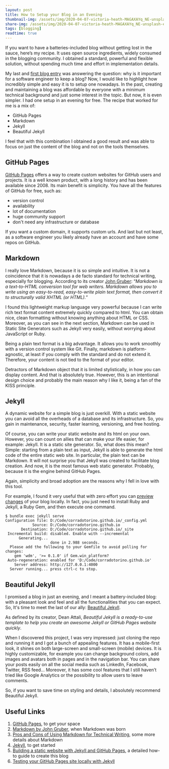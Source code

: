 ```yaml
---
layout: post
title: How to Setup your Blog in an Evening
thumbnail-img: /assets/img/2020-04-07-victoria-heath-MAGAXAYq_NE-unsplash-edited.jpg
share-img: /assets/img/2020-04-07-victoria-heath-MAGAXAYq_NE-unsplash-edited.jpg
tags: [blogging]
readtime: true
---
```

If you want to have a batteries-included blog without getting lost in the sauce, here’s my recipe. It uses open source ingredients, widely consumed in the blogging community. I obtained a standard, powerful and flexible solution, without spending much time and effort in implementation details.

My last and [first blog entry](https://corradotorino.github.io/2020-03-13-first-post/) was answering the question: why is it important for a software engineer to keep a blog? Now, I would like to highlight how incredibly simple and easy it is to setup one nowadays. In the past, creating and maintaining a blog was affordable by everyone with a minimum technical background and just some interest in the topic. But now, it is even simpler. I had one setup in an evening for free. The recipe that worked for me is a mix of:
- GitHub Pages
- Markdown
- Jekyll
- Beautiful Jekyll

I feel that with this combination I obtained a good result and was able to focus on just the content of the blog and not on the tools themselves.

## GitHub Pages

[GitHub Pages](https://pages.github.com) offers a way to create custom websites for GitHub users and projects. It is a well known product, with a long history and has been available since 2008. Its main benefit is simplicity. You have all the features of GitHub for free, such as:

- version control
- availability
- lot of documentation
- huge community support
- don't need any infrastructure or database

If you want a custom domain, it supports custom urls. And last but not least, as a software engineer you likely already have an account and have some repos on GitHub.

## Markdown

I really love Markdown, because it is so simple and intuitive. It is not a coincidence that it is nowadays a de facto standard for technical writing, especially for blogging. According to its creator [John Gruber](https://daringfireball.net/projects/markdown/): “*Markdown is a text-to-HTML conversion tool for web writers. Markdown allows you to write using an easy-to-read, easy-to-write plain text format, then convert it to structurally valid XHTML (or HTML).*”

I found this lightweight markup language very powerful because I can write rich text format content extremely quickly compared to html. You can obtain nice, clean formatting without knowing anything about HTML or CSS. Moreover, as you can see in the next section, Markdown can be used in Static Site Generators such as Jekyll very easily, without worrying about JavaScript or Ruby.

Being a plain text format is a big advantage. It allows you to work smoothly with a version control system like Git. Finally, markdown is platform-agnostic, at least if you comply with the standard and do not extend it. Therefore, your content is not tied to the format of your editor.

Detractors of Markdown object that it is limited stylistically, in how you can display content. And that is absolutely true . However, this is an intentional design choice and probably the main reason why I like it, being a fan of the KISS principle.

## Jekyll

A dynamic website for a simple blog is just overkill. With a static website you can avoid all the overheads of a database and its infrastructure. So, you gain in maintenance, security, faster learning, versioning, and free hosting.

Of course, you can write your static website and its html on your own. However, you can count on allies that can make your life easier, for example: Jekyll. It is a static site generator. So, what does this mean? Simple: starting from a plain text as input, Jekyll is able to generate the html code of the entire static web site. In particular, the plain text can be Markdown. It will not surprise you that Jekyll was created to facilitate blog creation. And now, it is the most famous web static generator. Probably, because it is the engine behind GitHub Pages.

Again, simplicity and broad adoption are the reasons why I fell in love with this tool.

For example, I found it very useful that with zero effort you can [preview changes](https://help.github.com/en/github/working-with-github-pages/testing-your-github-pages-site-locally-with-jekyll) of your blog locally. In fact, you just need to install Ruby and Jekyll, a Ruby Gem, and then execute one command.

~~~
$ bundle exec jekyll serve
Configuration file: D:/Code/corradotorino.github.io/_config.yml
            Source: D:/Code/corradotorino.github.io
       Destination: D:/Code/corradotorino.github.io/_site
 Incremental build: disabled. Enable with --incremental
      Generating...
                    done in 2.988 seconds.
  Please add the following to your Gemfile to avoid polling for changes:
    gem 'wdm', '>= 0.1.0' if Gem.win_platform?
 Auto-regeneration: enabled for 'D:/Code/corradotorino.github.io'
    Server address: http://127.0.0.1:4000
  Server running... press ctrl-c to stop.
~~~

## Beautiful Jekyll

I promised a blog in just an evening, and I meant a battery-included blog: with a pleasant look and feel and all the functionalities that you can expect. So, It's time to meet the last of our ally: [Beautiful Jekyll](https://github.com/daattali/beautiful-jekyll#readme).

As defined by its creator, Dean Attali, *Beautiful Jekyll is a ready-to-use template to help you create an awesome Jekyll or GitHub Pages website quickly*.

When I discovered this project, I was very impressed: just cloning the repo and running it and I got a bunch of appealing features. It has a mobile-first look, it shines on both large-screen and small-screen (mobile) devices. It is highly customizable, for example you can change background colors, add images and avatars both in pages and in the navigation bar. You can share your posts easily on all the social media such as LinkedIn, Facebook, Twitter, RSS feed… Moreover, it has some cool features that I still haven’t tried like Google Analytics or the possibility to allow users to leave comments.

So, if you want to save time on styling and details, I absolutely recommend Beautiful Jekyll.

## Useful Links
1. [GitHub Pages](https://pages.github.com), to get your space
2. [Markdown by John Gruber](https://daringfireball.net/projects/markdown/), when Markdown was born
3. [Pros and Cons of Using Markdown for Technical Writing](https://hackernoon.com/pros-and-cons-of-using-markdown-for-technical-writing-34f277418a8a), some more details about Markdown
4. [Jekyll](https://jekyllrb.com/docs/), to get started
5. [Building a static website with Jekyll and GitHub Pages](https://programminghistorian.org/en/lessons/building-static-sites-with-jekyll-github-pages), a detailed how-to guide to create this blog 
6. [Testing your GitHub Pages site locally with Jekyll](https://help.github.com/en/github/working-with-github-pages/testing-your-github-pages-site-locally-with-jekyll)